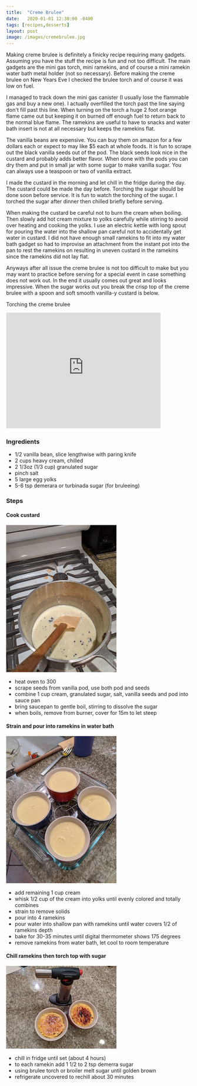 ```yaml
---
title:  "Creme Brulee"
date:   2020-01-01 12:30:00 -0400
tags: [recipes,desserts]
layout: post
image: /images/cremebrulee.jpg
---
```

Making creme brulee is definitely a finicky recipe requiring many gadgets. Assuming you have the stuff the recipe is fun and not too difficult. The main gadgets are the mini gas torch, mini ramekins, and of course a mini ramekin water bath metal holder (not so necessary). Before making the creme brulee on New Years Eve I checked the brulee torch and of course it was low on fuel.  

I managed to track down the mini gas canister (I usually lose the flammable gas and buy a new one). I actually overfilled the torch past the line saying don't fill past this line.  When turning on the torch a huge 2 foot orange flame came out but keeping it on burned off enough fuel to return back to the normal blue flame. The ramekins are useful to have to snacks and water bath insert is not at all necessary but keeps the ramekins flat.

The vanilla beans are expensive.  You can buy them on amazon for a few dollars each or expect to may like $5 each at whole foods.  It is fun to scrape out the black vanilla seeds out of the pod.  The black seeds look nice in the custard and probably adds better flavor.  When done with the pods you can dry them and put in small jar with some sugar to make vanilla sugar. You can always use a teaspoon or two of vanilla extract.  

I made the custard in the morning and let chill in the fridge during
the day. The custard could be made the day before.  Torching the sugar should be done soon before service.  It is fun to watch the torching of the sugar. I torched the sugar after dinner then chilled briefly before serving.

When making the custard be careful not to burn the cream when boiling.
Then slowly add hot cream mixture to yolks carefully while stirring
to avoid over heating and cooking the yolks.  I use an electric kettle with long spout for pouring the water into the shallow pan careful not to accidentally get water in custard.  I did not have enough small ramekins to fit into my water bath gadget so had to improvise an attachment from the instant pot into the pan to rest the ramekins on resulting in uneven custard in the ramekins since the ramekins did not lay flat.

Anyways after all issue the creme brulee is not too difficult to make
but you may want to practice before serving for a special event in
case something does not work out.  In the end it usually comes out
great and looks impressive.  When the sugar works out you break the
crisp top of the creme brulee with a spoon and soft smooth vanilla-y
custard is below.  

Torching the creme brulee
<iframe width="420" height="315" src="https://www.youtube.com/embed/wOJFzJg25Ps" frameborder="0" allowfullscreen></iframe>


### Ingredients
- 1/2 vanilla bean, slice lengthwise with paring knife
- 2 cups heavy cream, chilled
- 2 1/3oz (1/3 cup) granulated sugar
- pinch salt
- 5 large egg yolks
- 5-6 tsp demerara or turbinada sugar (for bruleeing)

### Steps

#### Cook custard
![Custard mixture](/images/cremebrulee1.jpg)
- heat oven to 300
- scrape seeds from vanilla pod, use both pod and seeds
- combine 1 cup cream, granulated sugar, salt, vanilla seeds and pod into sauce pan
- bring saucepan to gentle boil, stirring to dissolve the sugar
- when boils, remove from burner, cover for 15m to let steep

#### Strain and pour into ramekins in water bath
![ramekins in pan](/images/cremebrulee2.jpg)
- add remaining 1 cup cream
- whisk 1/2 cup of the cream into yolks until evenly colored and totally combines
- strain to remove solids
- pour into 4 ramekins
- pour water into shallow pan with ramekins until water covers 1/2 of ramekins depth
- bake for 30-35 minutes until digital thermometer shows 175 degrees
- remove ramekins from water bath, let cool to room temperature

#### Chill ramekins then torch top with sugar
![torched creme brulee](/images/cremebrulee3.jpg)
- chill in fridge until set (about 4 hours)
- to each ramekin add 1 1/2 to 2 tsp demerra sugar
- using brulee torch or broiler melt sugar until golden brown
- refrigerate uncovered to rechill about 30 minutes
